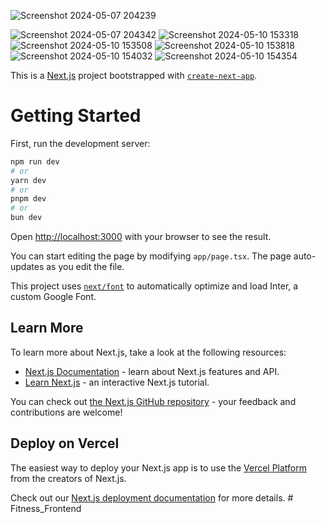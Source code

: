 

![Screenshot 2024-05-07 204239](https://github.com/Sahil7958/Fitness_Frontend/assets/113251909/cdc4fb36-f840-409e-b92a-97ce957e4e65)

![Screenshot 2024-05-07 204342](https://github.com/Sahil7958/Fitness_Frontend/assets/113251909/ec96a61b-8bb8-4ac4-a9e1-5ecb220b9f73)
![Screenshot 2024-05-10 153318](https://github.com/Sahil7958/Fitness_Frontend/assets/113251909/5993cf51-ca1c-423c-b2c7-b2836673a9eb)
![Screenshot 2024-05-10 153508](https://github.com/Sahil7958/Fitness_Frontend/assets/113251909/fb2b54f1-4a10-47fa-be83-0df055b396dc)
![Screenshot 2024-05-10 153818](https://github.com/Sahil7958/Fitness_Frontend/assets/113251909/d0ab694f-0dfb-4a72-88cb-dd910f4de77d)
![Screenshot 2024-05-10 154032](https://github.com/Sahil7958/Fitness_Frontend/assets/113251909/fea8bb2f-2fca-4e25-9044-c4e3fc270867)
![Screenshot 2024-05-10 154354](https://github.com/Sahil7958/Fitness_Frontend/assets/113251909/c0405b23-e14e-4be7-a1b2-07a115c797f7)


This is a [Next.js](https://nextjs.org/) project bootstrapped with [`create-next-app`](https://github.com/vercel/next.js/tree/canary/packages/create-next-app).

# Getting Started

First, run the development server:

```bash
npm run dev
# or
yarn dev
# or
pnpm dev
# or
bun dev
```

Open [http://localhost:3000](http://localhost:3000) with your browser to see the result.

You can start editing the page by modifying `app/page.tsx`. The page auto-updates as you edit the file.

This project uses [`next/font`](https://nextjs.org/docs/basic-features/font-optimization) to automatically optimize and load Inter, a custom Google Font.

## Learn More

To learn more about Next.js, take a look at the following resources:

- [Next.js Documentation](https://nextjs.org/docs) - learn about Next.js features and API.
- [Learn Next.js](https://nextjs.org/learn) - an interactive Next.js tutorial.

You can check out [the Next.js GitHub repository](https://github.com/vercel/next.js/) - your feedback and contributions are welcome!

## Deploy on Vercel

The easiest way to deploy your Next.js app is to use the [Vercel Platform](https://vercel.com/new?utm_medium=default-template&filter=next.js&utm_source=create-next-app&utm_campaign=create-next-app-readme) from the creators of Next.js.

Check out our [Next.js deployment documentation](https://nextjs.org/docs/deployment) for more details.
#   F i t n e s s _ F r o n t e n d 
 
 
